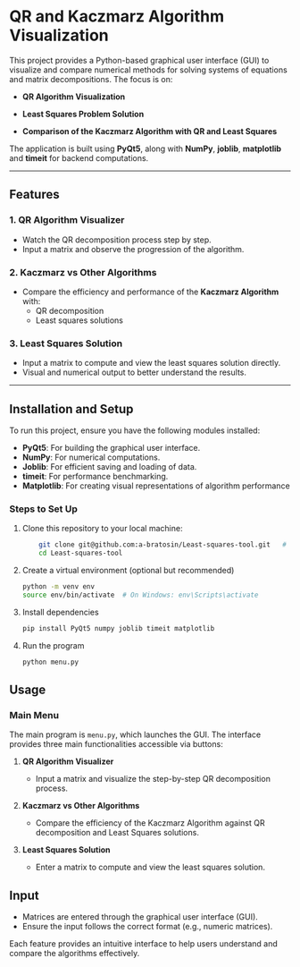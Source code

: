 # QR and Kaczmarz Algorithm Visualization

This project provides a Python-based graphical user interface (GUI) to visualize and compare numerical methods for solving systems of equations and matrix decompositions. The focus is on:

- **QR Algorithm Visualization**  

- **Least Squares Problem Solution**  
- **Comparison of the Kaczmarz Algorithm with QR and Least Squares**

The application is built using **PyQt5**, along with **NumPy**, **joblib**, **matplotlib** and **timeit** for backend computations.

---

## Features

### 1. **QR Algorithm Visualizer**

- Watch the QR decomposition process step by step.  
- Input a matrix and observe the progression of the algorithm.  

### 2. **Kaczmarz vs Other Algorithms**

- Compare the efficiency and performance of the **Kaczmarz Algorithm** with:  
  - QR decomposition  
  - Least squares solutions  

### 3. **Least Squares Solution**

- Input a matrix to compute and view the least squares solution directly.  
- Visual and numerical output to better understand the results.

---

## Installation and Setup

To run this project, ensure you have the following modules installed:

- **PyQt5**: For building the graphical user interface.  
- **NumPy**: For numerical computations.  
- **Joblib**: For efficient saving and loading of data.  
- **timeit**: For performance benchmarking.
- **Matplotlib**: For creating visual representations of algorithm performance

### Steps to Set Up

1. Clone this repository to your local machine:

    ```bash
        git clone git@github.com:a-bratosin/Least-squares-tool.git   # Via ssh
        cd Least-squares-tool
    ```

1. Create a virtual environment (optional but recommended)

    ```bash
    python -m venv env
    source env/bin/activate  # On Windows: env\Scripts\activate
    ```

1. Install dependencies

    ```bash
    pip install PyQt5 numpy joblib timeit matplotlib
    ```

1. Run the program

    ```bash
    python menu.py
    ```

## Usage

### Main Menu

The main program is `menu.py`, which launches the GUI. The interface provides three main functionalities accessible via buttons:

1. **QR Algorithm Visualizer**

   - Input a matrix and visualize the step-by-step QR decomposition process.  
2. **Kaczmarz vs Other Algorithms**  
   - Compare the efficiency of the Kaczmarz Algorithm against QR decomposition and Least Squares solutions.  
3. **Least Squares Solution**  
   - Enter a matrix to compute and view the least squares solution.

## Input

- Matrices are entered through the graphical user interface (GUI).  
- Ensure the input follows the correct format (e.g., numeric matrices).

Each feature provides an intuitive interface to help users understand and compare the algorithms effectively.
